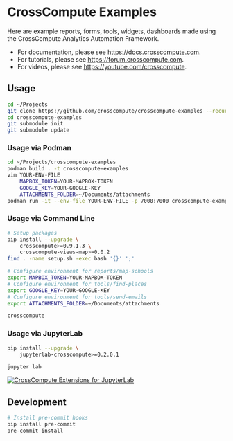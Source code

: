# CrossCompute Examples

Here are example reports, forms, tools, widgets, dashboards made using the CrossCompute Analytics Automation Framework.

- For documentation, please see https://docs.crosscompute.com.
- For tutorials, please see https://forum.crosscompute.com.
- For videos, please see https://youtube.com/crosscompute.

## Usage

```bash
cd ~/Projects
git clone https://github.com/crosscompute/crosscompute-examples --recursive
cd crosscompute-examples
git submodule init
git submodule update
```

### Usage via Podman

```bash
cd ~/Projects/crosscompute-examples
podman build . -t crosscompute-examples
vim YOUR-ENV-FILE
    MAPBOX_TOKEN=YOUR-MAPBOX-TOKEN
    GOOGLE_KEY=YOUR-GOOGLE-KEY
    ATTACHMENTS_FOLDER=~/Documents/attachments
podman run -it --env-file YOUR-ENV-FILE -p 7000:7000 crosscompute-examples
```

### Usage via Command Line

```bash
# Setup packages
pip install --upgrade \
    crosscompute>=0.9.1.3 \
    crosscompute-views-map>=0.0.2
find . -name setup.sh -exec bash '{}' ';'

# Configure environment for reports/map-schools
export MAPBOX_TOKEN=YOUR-MAPBOX-TOKEN
# Configure environment for tools/find-places
export GOOGLE_KEY=YOUR-GOOGLE-KEY
# Configure environment for tools/send-emails
export ATTACHMENTS_FOLDER=~/Documents/attachments

crosscompute
```

### Usage via JupyterLab

```bash
pip install --upgrade \
    jupyterlab-crosscompute>=0.2.0.1

jupyter lab
```

[![CrossCompute Extensions for JupyterLab](https://i.ytimg.com/vi_webp/zFuaJG_39r4/maxresdefault.webp)](https://www.youtube.com/watch?v=zFuaJG_39r4)

## Development

```bash
# Install pre-commit hooks
pip install pre-commit
pre-commit install
```
